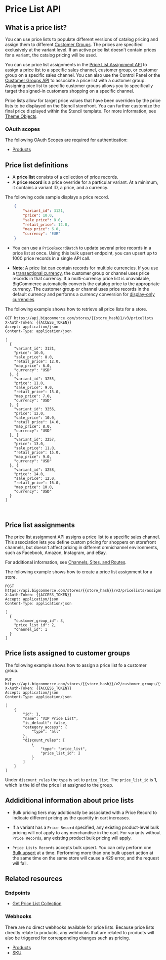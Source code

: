 # Price List API


## What is a price list?


You can use price lists to populate different versions of catalog pricing and assign them to different [Customer Groups](/api-reference/customer-subscribers/customers-api). The prices are specified exclusively at the variant level. If an active price list doesn't contain prices for a variant, the catalog pricing will be used. 

You can use price list assignments in the [Price List Assignment API](/api-reference/store-management/price-lists/price-lists-assignments/createpricelistassignments) to assign a price list to a specific sales channel, customer group, or customer group on a specific sales channel.  You can also use the Control Panel or the [Customer Groups API](/api-reference/store-management/customers-v2) to associate a price list with a customer group. 
Assigning pice list to specific customer groups allows you to specifically target the signed-in customers shopping on a specific channel.

Price lists allow for target price values that have been overriden by the price lists to be displayed on the Stencil storefront. You can further customize the final price displayed within the Stencil template. For more information, see [Theme Objects](/stencil-docs/reference-docs/global-objects-and-properties).


### OAuth scopes
The following OAuth Scopes are required for authentication:
* [Products](/api-docs/getting-started/authentication/rest-api-authentication#oauth-scopes)

## Price list definitions
* A **price list** consists of a collection of price records. 
* A **price record** is a price override for a particular variant. At a minimum, it contains a variant ID, a price, and a currency.

The following code sample displays a price record.


```json title="Price Record" lineNumbers
	{
		"variant_id": 3121,
		"price": 10.0,
		"sale_price": 8.0,
		"retail_price": 12.0,
		"map_price": 6.0,
		"currency": "EUR"
	}
```


-  You can use a `PriceRecordBatch` to update several price records in a price list at once. Using this bulk upsert endpoint, you can upsert up to 1000 price records in a single API call.

- **Note**: A price list can contain records for multiple currencies. If you use a [transactional currency](/api-docs/multi-currency/guide/introduction#display-vs-transactional), the customer group or channel uses price records in that currency. If a multi-currency price list is unavailable, BigCommerce automaticlly converts the catalog price to the appropriate currency. The customer group or channel uses price records in the default currency and performs a currency conversion for [display-only currencies](/api-docs/multi-currency/guide/introduction#display-vs-transactional).

The following example shows how to retrieve all price lists for a store.


```http title="Example request: Get all price lists" lineNumbers
GET https://api.bigcommerce.com/stores/{{store_hash}}/v3/pricelists
X-Auth-Token: {{ACCESS_TOKEN}}
Accept: application/json
Content-Type: application/json

[
  {
    "variant_id": 3121,
    "price": 10.0,
    "sale_price": 8.0,
    "retail_price": 12.0,
    "map_price": 6.0,
    "currency": "USD"
  }, {
    "variant_id": 3255,
    "price": 11.0,
    "sale_price": 9.0,
    "retail_price": 13.0,
    "map_price": 7.0,
    "currency": "USD"
  }, {
    "variant_id": 3256,
    "price": 12.0,
    "sale_price": 10.0,
    "retail_price": 14.0,
    "map_price": 8.0,
    "currency": "USD"
  }, {
    "variant_id": 3257,
    "price": 13.0,
    "sale_price": 11.0,
    "retail_price": 15.0,
    "map_price": 9.0,
    "currency": "USD"
  }, {
    "variant_id": 3258,
    "price": 14.0,
    "sale_price": 12.0,
    "retail_price": 16.0,
    "map_price": 10.0,
    "currency": "USD"
  }
]
```
&nbsp;

## Price list assignments

The price list assignment API assigns a price list to a specific sales channel. This association lets you define custom pricing for shoppers on storefront channels, but doesn't affect pricing in different omnichannel environments, such as Facebook, Amazon, Instagram, and eBay. 

For additional information, see [Channels, Sites, and Routes](/api-reference/store-management/channels).

The following example shows how to create a price list assignment for a store.

```http title="Example request: Create a price list assignment" lineNumbers
POST https://api.bigcommerce.com/stores/{{store_hash}}/v3/pricelists/assignments
X-Auth-Token: {{ACCESS_TOKEN}}
Accept: application/json
Content-Type: application/json

[
  {
    "customer_group_id": 3,
    "price_list_id": 2,
    "channel_id": 1
  }
]
```

## Price lists assigned to customer groups 

The following example shows how to assign a price list fo a customer group.

```http title="Example request: Assign a price list to a customer group" lineNumbers
PUT https://api.bigcommerce.com/stores/{{store_hash}}/v2/customer_groups/{{customer_group_id}}
X-Auth-Token: {{ACCESS_TOKEN}}
Accept: application/json
Content-Type: application/json

[
    {
        "id": 1,
        "name": "VIP Price List",
        "is_default": false,
        "category_access": {
            "type": "all"
        },
        "discount_rules": [
            {
                "type": "price_list",
                "price_list_id": 2
            }
        ]
    }
]
```

Under `discount_rules` the `type` is set to `price_list`. The `price_list_id` is 1, which is the id of the price list assigned to the group.

## Addiditional information about price lists

- Bulk pricing tiers may additionally be associated with a Price Record to indicate different pricing as the quantity in cart increases.

- If a variant has a `Price Record` specified, any existing product-level bulk pricing will not apply to any merchandise in the cart. For variants without `Price Records`, any existing product bulk pricing will apply.

- `Price Lists Records` accepts bulk upsert. You can only perform one [Bulk upsert](/api-reference/catalog/pricelists-api/price-lists-records/setpricelistrecordcollection) at a time. Performing more than one bulk upsert action at the same time on the same store will cause a 429 error, and the request will fail.

## Related resources

### Endpoints
* [Get Price List Collection](/api-reference/catalog/pricelists-api/price-lists/getpricelistcollection)

### Webhooks
There are no direct webhooks available for price lists. Because price lists directly relate to products, any webhooks that are related to products will also be triggered for corresponding changes such as pricing.

* [Products](/api-docs/getting-started/webhooks/webhook-events#webhook-events_products)
* [SKU](/api-docs/getting-started/webhooks/webhook-events#webhook-events_sku)
